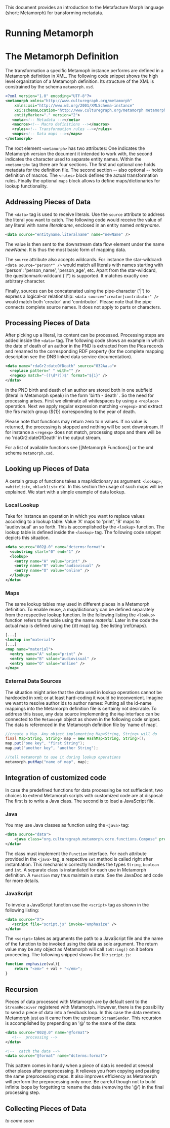 This document provides an introduction to the Metafacture Morph language (short: Metamorph) for transforming metadata.

# Running Metamorph

# The Metamorph Definition

The transformation a specific Metamoph instance performs are defined in a Metamorph definition in XML. The following code snippet shows the high level organization of a Metamorph definition. Its structure of the XML is constrained by the schema `metamorph.xsd`.

```xml
<?xml version="1.0" encoding="UTF-8"?>
<metamorph xmlns="http://www.culturegraph.org/metamorph"
	xmlns:xsi="http://www.w3.org/2001/XMLSchema-instance"
	xsi:schemaLocation="http://www.culturegraph.org/metamorph metamorph.xsd"
	entityMarker="." version="2">
   <meta><!-- Metadata --></meta>
   <macros><!-- Macro definitions --></macros>
   <rules><!-- Transformation rules --></rules>
   <maps><!-- Data maps --></maps>
</metamorph>
```
 

The root element `<metamorph>` has two attributes: One indicates the Metamorph version the document it intended to work with, the second indicates the character used to separate entity names. Within the `<metamorph>` tag there are four sections.
The first and optional one holds metadata for the definition file. The second section -- also optional -- holds definition of macros.
The `<rules>` block defines the actual transformation rules. 
Finally the optional `maps` block allows to define maps/dictionaries for lookup functionality.

## Addressing Pieces of Data

The `<data>` tag is used to receive literals. Use the `source` attribute to address the literal you want to catch. The following code would receive the value of any literal with name _literalname_, enclosed in an entity named _entityname_.

```xml
<data source="entityname.literalname" name="newName" />
```

The value is then sent to the downstream data flow element under the name _newName_. It is thus the most basic form of mapping data. 


The `source` attribute also accepts wildcards. For instance the star-wildcard: `<data source="person*" />` would match all literals with names starting with 'person': 'person\_name', 'person\_age', etc.
Apart from the star-wildcard, the questionmark-wildcard ('?') is supported. It matches exactly one arbitrary character.

Finally, sources can be concatenated using the pipe-character ('|') to express a logical-or relationship: `<data source="creator|contributor" />` would match both 'creator' and 'contributor'. Please note that the pipe connects complete source names. It does not apply to parts or characters.

## Processing Pieces of Data
After picking up a literal, its content can be processed.
Processing steps are added inside the `<data>` tag. The following code shows an example in which the date of death of an author in the PND is extracted from the Pica records and renamed to the corresponding RDF property (for the complete mapping description see the DNB linked data service documentation).
```xml
<data name="rdaGr2:dateOfDeath" source="032Aa.a">
  <replace pattern=" " with="" />
  <regexp match="-((\d*?))$" format="${1}" />
</data>
```

In the PND birth and death of an author are stored both in one subfield (literal in Metamorph speak) in the form 'birth - death' . So the need for processing arises.
First we eliminate all whitespaces by using a `<replace>` operation. Next we apply regular expression matching `<regexp>` and extract the firs match group (${1}) corresponding to the year of death.

Please note that functions may return zero to n values. If no value is returned, the processing is stopped and nothing will be sent downstream. If for instance a `<regexp>` does not match, processing stops and there will be no 'rdaGr2:dateOfDeath' in the output stream.

For a list of available functions see [[Metamorph Functions]] or the xml schema `metamorph.xsd`.

## Looking up  Pieces of Data

A certain group of functions takes a map/dictionary as argument: `<lookup>`, `<whitelist>`, `<blacklist>` etc.
In this section the usage of such maps will be explained. We start with a simple example of data lookup.

### Local Lookup

Take for instance an operation in which you want to replace values according to a lookup table: Value 'A' maps to 'print', 'B' maps to 'audiovisual' an so forth. This is accomplished by the `<lookup>` function. The lookup table is defined inside the `<lookup>` tag. The following code snippet depicts this situation.

```xml
<data source="002@.0" name="dcterms:format">
  <substring start="0" end="1" />
  <lookup>
    <entry name="A" value="print" />
    <entry name="B" value="audiovisual" />
    <entry name="O" value="online" />
  </lookup>
</data>	
```

### Maps

The same lookup tables may used in different places in a Metamorph definition. To enable reuse, a map/dictionary can be defined separately from the respective lookup function. In the following listing the `<lookup>` function refers to the table using the name _material_. Later in the code the actual map is defined using the {\tt map} tag. See listing \ref{maps}.

```xml
[...]
<lookup in="material">
[...]
<map name="material">
  <entry name="A" value="print" />
  <entry name="B" value="audiovisual" />
  <entry name="O" value="online" />
</map>
```

### External Data Sources

The situation might arise that the data used in lookup operations cannot be hardcoded in xml; or at least hard-coding it would be inconvenient. Imagine we want to resolve author ids to author names: Putting all the id-name mappings into the Metamorph definition file is certainly not desirable.
To address this issue, any data source implementing the `Map` interface can be connected to the `Metamorph` object as shown in the following code snippet. The data is referenced in the Metamorph definition file by 'name of map'.

```java
//create a Map. Any object implementing Map<String, String> will do
final Map<String, String> map = new HashMap<String, String>();
map.put("one key", "first String");
map.put("another key", "another String");

//tell metamorph to use it during lookup operations
metamorph.putMap("name of map", map);
```

## Integration of customized code

In case the predefined functions for data processing be not suffiecient, two
choices to extend Metamorph scripts with customized code are at disposal: The
first is to write a Java class. The second is to load a JavaScript file.

### Java

You may use Java classes as function using the `<java>` tag: 

```xml
<data source="data">
	<java class="org.culturegraph.metamorph.core.functions.Compose" prefix="Hula " />
</data>
```

The class must implement the `Function` interface. For each attribute
provided in the `<java>` tag, a respective `set` method is called
right after instantiation. This mechanism correctly handles the types `String`, `boolean` and `int`. A separate class is instantiated for
each use in Metamorph definition. A `Function` may thus maintain a state. See the
JavaDoc and code for more details.

### JavaScript

To invoke a JavaScript function use the `<script>` tag as shown in the following listing:
 
```xml
<data source="X">
   <script file="script.js" invoke="emphasize" />
</data>
```

The `<script>` takes as arguments the path to a JavaScript file and the name
of the function to be invoked using the data as sole argument. The return value
may be any object as Metamorph will call `toString()` on it before
proceeding. The following snipped shows the file `script.js`:

```javascript
function emphasize(val){
	return "<em>" + val + "</em>";
}
```

## Recursion

Pieces of data processed with Metamorph are by default sent to the `StreamReceiver` registered with Metamorph. However, there is the possibility to
send a piece of data into a feedback loop. In this case the data reenters
Metamorph just as it came from the upstream `StreamSender`. This recursion
is accomplished by prepending an '@' to the name of the data:

```xml
<data source="002@.0" name="@format">
   <!--  processing -->
</data>

<!--  catch the data -->
<data source="@format" name="dcterms:format">
```

This pattern comes in handy when a piece of data is needed at several other
places after preprocessing. It relieves you from copying and pasting the same
preprocessing steps. It also improves efficiency as Metamorph will perform the
preprocessing only once. Be careful though not to build infinite loops by
forgetting to rename the data (removing the '@') in the final processing step.

## Collecting Pieces of Data



_to come soon_